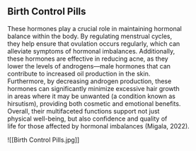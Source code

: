 
## Birth Control Pills

These hormones play a crucial role in maintaining hormonal  
balance within the body. By regulating menstrual cycles,  
they help ensure that ovulation occurs regularly, which can  
alleviate symptoms of hormonal imbalances. Additionally,  
these hormones are effective in reducing acne, as they  
lower the levels of androgens—male hormones that can  
contribute to increased oil production in the skin.  
Furthermore, by decreasing androgen production, these  
hormones can significantly minimize excessive hair growth  
in areas where it may be unwanted (a condition known as  
hirsutism), providing both cosmetic and emotional benefits.  
Overall, their multifaceted functions support not just  
physical well-being, but also confidence and quality of  
life for those affected by hormonal imbalances (Migala, 2022).

![[Birth Control Pills.jpg]]